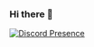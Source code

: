 ### Hi there 👋

[![Discord Presence](https://lanyard.cnrad.dev/api/382087541177843732)](https://discord.com/users/382087541177843732)
